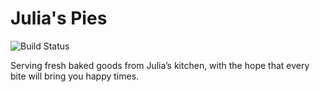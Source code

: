 # Julia's Pies

![Build Status](https://github.com/juliahw/juliaspies/actions/workflows/ci.yml/badge.svg?branch=master)

Serving fresh baked goods from Julia’s kitchen, with the hope that every bite will bring you happy times.
